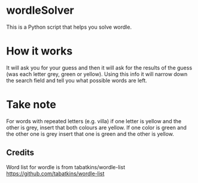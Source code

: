 # wordleSolver
This is a Python script that helps you solve wordle.

# How it works
It will ask you for your guess and then it will ask for the results of the guess (was each letter grey, green or yellow).
Using this info it will narrow down the search field and tell you what possible words are left.

# Take note
For words with repeated letters (e.g. villa) if one letter is yellow and the other is grey, insert that both colours are yellow. If one color is green and the other one is grey insert that one is green and the other is yellow.


## Credits
Word list for wordle is from tabatkins/wordle-list https://github.com/tabatkins/wordle-list
